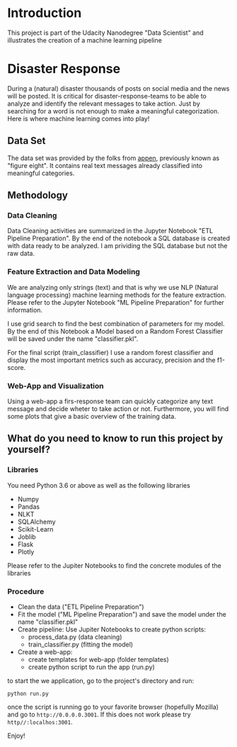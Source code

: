 # Introduction

This project is part of the Udacity Nanodegree "Data Scientist" and illustrates the creation of a machine learning pipeline

# Disaster Response

During a (natural) disaster thousands of posts on social media and the news will be posted. It is critical for disaster-response-teams to be able to analyze and identify the relevant messages to take action. Just by searching for a word is not enough to make a meaningful categorization. Here is where machine learning comes into play!

## Data Set

The data set was provided by the folks from [appen](https://appen.com/), previously known as "figure eight". It contains real text messages already classified into meaningful categories.

## Methodology

### Data Cleaning

Data Cleaning activities are summarized in the Jupyter Notebook "ETL Pipeline Preparation". By the end of the notebook a SQL database is created with data ready to be analyzed. I am prividing the SQL database but not the raw data.

### Feature Extraction and Data Modeling

We are analyzing only strings (text) and that is why we use NLP (Natural language processing) machine learning methods for the feature extraction. Please refer to the Jupyter Notebook "ML Pipeline Preparation" for further information.

I use grid search to find the best combination of parameters for my model. By the end of this Notebook a Model based on a Random Forest Classifier will be saved under the name "classifier.pkl".

For the final script (train_classifier) I use a random forest classifier and display the most important metrics such as accuracy, precision and the f1-score. 

### Web-App and Visualization

Using a web-app a firs-response team can quickly categorize any text message and decide wheter to take action or not. Furthermore, you will find some plots that give a basic overview of the training data.

## What do you need to know to run this project by yourself?

### Libraries

You need Python 3.6 or above as well as the following libraries
- Numpy
- Pandas
- NLKT
- SQLAlchemy
- Scikit-Learn
- Joblib
- Flask
- Plotly

Please refer to the Jupiter Notebooks to find the concrete modules of the libraries

### Procedure

- Clean the data ("ETL Pipeline Preparation")
- Fit the model ("ML Pipeline Preparation") and save the model under the name "classifier.pkl"
- Create pipeline: Use Jupiter Notebooks to create python scripts:  
  - process_data.py (data cleaning)
  - train_classifier.py (fitting the model)
- Create a web-app:
  - create templates for web-app (folder templates)
  - create python script to run the app (run.py)

to start the we application, go to the project's directory and run:
```
python run.py
```
once the script is running go to your favorite browser (hopefully Mozilla) and go to `http://0.0.0.0.3001`. If this does not work please try `http//:localhos:3001`.

Enjoy!
